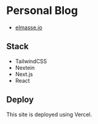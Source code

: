 # Personal Blog

- [elmasse.io](https://elmasse.io)

## Stack

- TailwindCSS
- Nextein
- Next.js
- React

## Deploy

This site is deployed using Vercel. 
